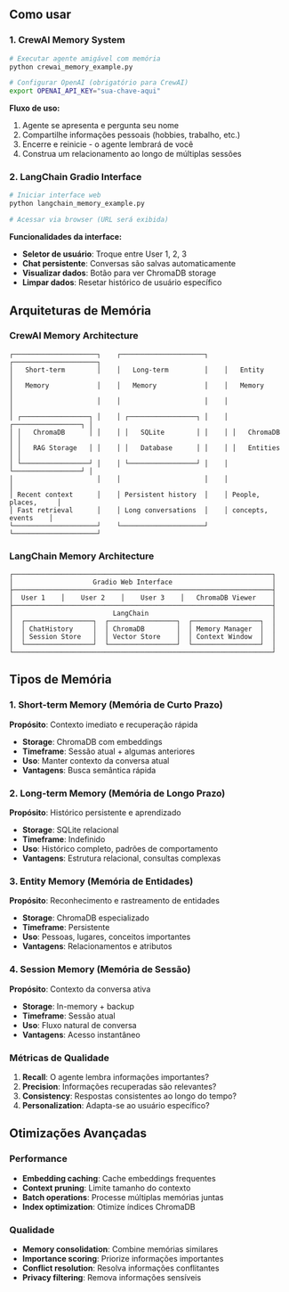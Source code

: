 ## Como usar
### 1. CrewAI Memory System
```bash
# Executar agente amigável com memória
python crewai_memory_example.py

# Configurar OpenAI (obrigatório para CrewAI)
export OPENAI_API_KEY="sua-chave-aqui"
```

**Fluxo de uso:**
1. Agente se apresenta e pergunta seu nome
2. Compartilhe informações pessoais (hobbies, trabalho, etc.)
3. Encerre e reinicie - o agente lembrará de você
4. Construa um relacionamento ao longo de múltiplas sessões

### 2. LangChain Gradio Interface
```bash
# Iniciar interface web
python langchain_memory_example.py

# Acessar via browser (URL será exibida)
```

**Funcionalidades da interface:**
- **Seletor de usuário**: Troque entre User 1, 2, 3
- **Chat persistente**: Conversas são salvas automaticamente
- **Visualizar dados**: Botão para ver ChromaDB storage
- **Limpar dados**: Resetar histórico de usuário específico

## Arquiteturas de Memória
### CrewAI Memory Architecture
```
┌─────────────────────┐    ┌─────────────────────┐    ┌─────────────────────┐
│   Short-term        │    │   Long-term         │    │   Entity            │
│   Memory            │    │   Memory            │    │   Memory            │
│                     │    │                     │    │                     │
│ ┌─────────────────┐ │    │ ┌─────────────────┐ │    │ ┌─────────────────┐ │
│ │   ChromaDB      │ │    │ │   SQLite        │ │    │ │   ChromaDB      │ │
│ │   RAG Storage   │ │    │ │   Database      │ │    │ │   Entities      │ │
│ └─────────────────┘ │    │ └─────────────────┘ │    │ └─────────────────┘ │
│                     │    │                     │    │                     │
│ Recent context      │    │ Persistent history  │    │ People, places,     │
│ Fast retrieval      │    │ Long conversations  │    │ concepts, events    │
└─────────────────────┘    └─────────────────────┘    └─────────────────────┘
```

### LangChain Memory Architecture
```
┌─────────────────────────────────────────────────────────────────┐
│                    Gradio Web Interface                         │
├─────────────────────────────────────────────────────────────────┤
│  User 1    │    User 2    │    User 3    │   ChromaDB Viewer    │
├─────────────────────────────────────────────────────────────────┤
│                         LangChain                               │
│  ┌─────────────────┐  ┌─────────────────┐  ┌─────────────────┐  │
│  │ ChatHistory     │  │ ChromaDB        │  │ Memory Manager  │  │
│  │ Session Store   │  │ Vector Store    │  │ Context Window  │  │
│  └─────────────────┘  └─────────────────┘  └─────────────────┘  │
└─────────────────────────────────────────────────────────────────┘
```

## Tipos de Memória
### 1. Short-term Memory (Memória de Curto Prazo)
**Propósito**: Contexto imediato e recuperação rápida
- **Storage**: ChromaDB com embeddings
- **Timeframe**: Sessão atual + algumas anteriores
- **Uso**: Manter contexto da conversa atual
- **Vantagens**: Busca semântica rápida

### 2. Long-term Memory (Memória de Longo Prazo)
**Propósito**: Histórico persistente e aprendizado
- **Storage**: SQLite relacional
- **Timeframe**: Indefinido
- **Uso**: Histórico completo, padrões de comportamento
- **Vantagens**: Estrutura relacional, consultas complexas

### 3. Entity Memory (Memória de Entidades)
**Propósito**: Reconhecimento e rastreamento de entidades
- **Storage**: ChromaDB especializado
- **Timeframe**: Persistente
- **Uso**: Pessoas, lugares, conceitos importantes
- **Vantagens**: Relacionamentos e atributos

### 4. Session Memory (Memória de Sessão)
**Propósito**: Contexto da conversa ativa
- **Storage**: In-memory + backup
- **Timeframe**: Sessão atual
- **Uso**: Fluxo natural de conversa
- **Vantagens**: Acesso instantâneo

### Métricas de Qualidade
1. **Recall**: O agente lembra informações importantes?
2. **Precision**: Informações recuperadas são relevantes?
3. **Consistency**: Respostas consistentes ao longo do tempo?
4. **Personalization**: Adapta-se ao usuário específico?

## Otimizações Avançadas

### Performance
- **Embedding caching**: Cache embeddings frequentes
- **Context pruning**: Limite tamanho do contexto
- **Batch operations**: Processe múltiplas memórias juntas
- **Index optimization**: Otimize índices ChromaDB

### Qualidade
- **Memory consolidation**: Combine memórias similares
- **Importance scoring**: Priorize informações importantes
- **Conflict resolution**: Resolva informações conflitantes
- **Privacy filtering**: Remova informações sensíveis